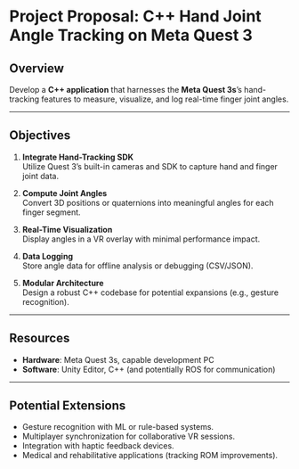 # Project Proposal: C++ Hand Joint Angle Tracking on Meta Quest 3

## Overview
Develop a **C++ application** that harnesses the **Meta Quest 3s**’s hand-tracking features to measure, visualize, and log real-time finger joint angles.

---

## Objectives
1. **Integrate Hand-Tracking SDK**  
   Utilize Quest 3’s built-in cameras and SDK to capture hand and finger joint data.

2. **Compute Joint Angles**  
   Convert 3D positions or quaternions into meaningful angles for each finger segment.

3. **Real-Time Visualization**  
   Display angles in a VR overlay with minimal performance impact.

4. **Data Logging**  
   Store angle data for offline analysis or debugging (CSV/JSON).

5. **Modular Architecture**  
   Design a robust C++ codebase for potential expansions (e.g., gesture recognition).

---

## Resources
- **Hardware**: Meta Quest 3s, capable development PC
- **Software**: Unity Editor, C++ (and potentially ROS for communication)

---

## Potential Extensions
- Gesture recognition with ML or rule-based systems.
- Multiplayer synchronization for collaborative VR sessions.
- Integration with haptic feedback devices.
- Medical and rehabilitative applications (tracking ROM improvements).